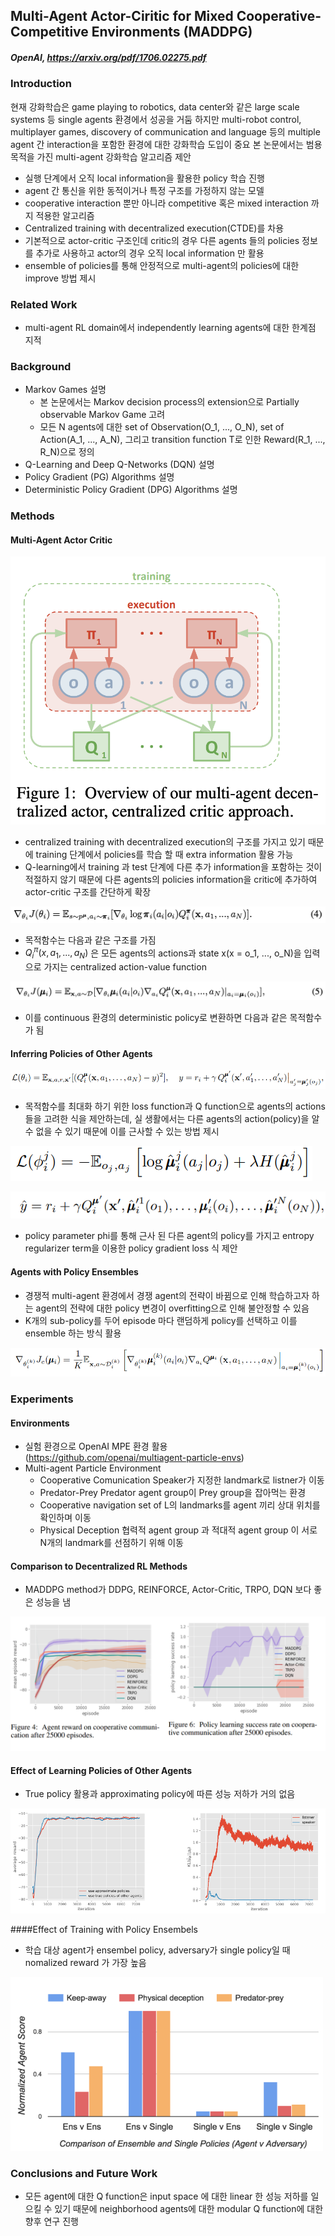 ## Multi-Agent Actor-Ciritic for Mixed Cooperative-Competitive Environments (MADDPG)

##### OpenAI, https://arxiv.org/pdf/1706.02275.pdf

### Introduction

현재 강화학습은 game playing to robotics, data center와 같은 large scale systems 등 single agents 환경에서 성공을 거둠
하지만 multi-robot control, multiplayer games, discovery of communication and language 등의 multiple agent 간 interaction을 포함한 환경에 대한 강화학습 도입이 중요
본 논문에서는 범용 목적을 가진 multi-agent 강화학습 알고리즘 제안

- 실행 단계에서 오직 local information을 활용한 policy 학습 진행
- agent 간 통신을 위한 동적이거나 특정 구조를 가정하지 않는 모델
- cooperative interaction 뿐만 아니라 competitive 혹은 mixed interaction 까지 적용한 알고리즘
- Centralized training with decentralized execution(CTDE)를 차용
- 기본적으로 actor-critic 구조인데 critic의 경우 다른 agents 들의 policies 정보를 추가로 사용하고 actor의 경우 오직 local information 만 활용
- ensemble of policies를 통해 안정적으로 multi-agent의 policies에 대한 improve 방법 제시

### Related Work

- multi-agent RL domain에서 independently learning agents에 대한 한계점 지적

### Background

- Markov Games 설명
  - 본 논문에서는 Markov decision process의 extension으로 Partially observable Markov Game 고려
  - 모든 N agents에 대한 set of Observation(O_1, ..., O_N), set of Action(A_1, ..., A_N),  그리고 transition function T로 인한 Reward(R_1, ..., R_N)으로 정의
- Q-Learning and Deep Q-Networks (DQN) 설명
- Policy Gradient (PG) Algorithms 설명
- Deterministic Policy Gradient (DPG) Algorithms 설명

### Methods

#### Multi-Agent Actor Critic

![Overview of our multi-agent decentralized actor, centralized critic approach](paper_images/MADDPG_image1.png)

- centralized training with decentralized execution의 구조를 가지고 있기 때문에 training 단계에서 policies를 학습 할 때 extra information 활용 가능
- Q-learning에서 training 과 test 단계에 다른 추가 information을 포함하는 것이 적절하지 않기 때문에 다른 agents의 policies information을 critic에 추가하여 actor-critic 구조를 간단하게 확장

![Object function](paper_images/MADDPG_image2.png)

- 목적함수는 다음과 같은 구조를 가짐
- $Q_i^\pi(x, a_1, ..., a_N)$ 은 모든 agents의 actions과 state x(x = o_1, ..., o_N)을 입력으로 가지는 centralized action-value function

![Object function](paper_images/MADDPG_image3.png)

- 이를 continuous 환경의 deterministic policy로 변환하면 다음과 같은 목적함수가 됨

#### Inferring Policies of Other Agents

![original loss function, Q function](paper_images/MADDPG_image6.PNG)

- 목적함수를 최대화 하기 위한 loss function과 Q function으로 agents의 actions들을 고려한 식을 제안하는데, 실 생활에서는 다른 agents의 action(policy)을 알 수 없을 수 있기 때문에 이를 근사할 수 있는 방법 제시

![approximate of other agents loss function](paper_images/MADDPG_image4.PNG)

![approximate of other agents Q function](paper_images/MADDPG_image5.PNG)

- policy parameter phi를 통해 근사 된 다른 agent의 policy를 가지고 entropy regularizer term을 이용한 policy gradient loss 식 제안

#### Agents with Policy Ensembles

- 경쟁적 multi-agent 환경에서 경쟁 agent의 전략이 바뀜으로 인해 학습하고자 하는 agent의 전략에 대한 policy 변경이 overfitting으로 인해 불안정할 수 있음
- K개의 sub-policy를 두어 episode 마다 랜덤하게 policy를 선택하고 이를 ensemble 하는 방식 활용

![Ensemble objective function](paper_images/MADDPG_image7.PNG)

### Experiments 

#### Environments 

- 실험 환경으로 OpenAI MPE 환경 활용 (https://github.com/openai/multiagent-particle-envs)
- Multi-agent Particle Environment
  - Cooperative Comunication
    Speaker가 지정한 landmark로 listner가 이동
  - Predator-Prey
    Predator agent group이 Prey group을 잡아먹는 환경
  - Cooperative navigation
    set of L의 landmarks를 agent 끼리 상대 위치를 확인하며 이동
  - Physical Deception
    협력적 agent group 과 적대적 agent group 이 서로 N개의 landmark를 선점하기 위해 이동

#### Comparison to Decentralized RL Methods

- MADDPG method가 DDPG, REINFORCE, Actor-Critic, TRPO, DQN 보다 좋은 성능을 냄

![comparison graph](paper_images/MADDPG_image8.png)

#### Effect of Learning Policies of Other Agents

- True policy 활용과 approximating policy에 따른 성능 저하가 거의 없음

![comparison between true policy and approximating policy](paper_images/MADDPG_image9.PNG)

####Effect of Training with Policy Ensembels

- 학습 대상 agent가 ensembel policy, adversary가 single policy일 때 nomalized reward 가 가장 높음

![nomalized reward of ensembel and single policy](paper_images/MADDPG_image10.PNG)

### Conclusions and Future Work

- 모든 agent에 대한 Q function은 input space 에 대한 linear 한 성능 저하를 일으킬 수 있기 때문에 neighborhood agents에 대한 modular Q function에 대한 향후 연구 진행